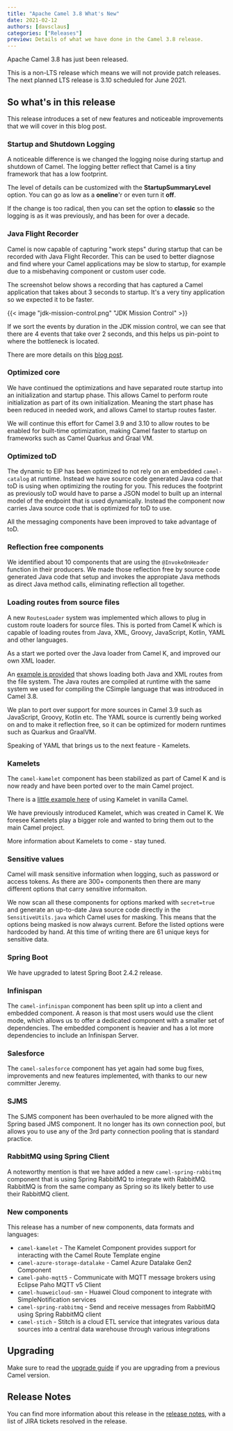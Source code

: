 ```yaml
---
title: "Apache Camel 3.8 What's New"
date: 2021-02-12
authors: [davsclaus]
categories: ["Releases"]
preview: Details of what we have done in the Camel 3.8 release.
---
```


Apache Camel 3.8 has just been released.

This is a non-LTS release which means we will not provide patch releases.
The next planned LTS release is 3.10 scheduled for June 2021.

## So what's in this release

This release introduces a set of new features and noticeable improvements that we will cover in this blog post.

### Startup and Shutdown Logging

A noticeable difference is we changed the logging noise during startup and shutdown of Camel.
The logging better reflect that Camel is a tiny framework that has a low footprint.

The level of details can be customized with the __StartupSummaryLevel__ option.
You can go as low as a __oneline__'r or even turn it __off__.

If the change is too radical, then you can set the option to __classic__ so the logging
is as it was previously, and has been for over a decade.

### Java Flight Recorder

Camel is now capable of capturing "work steps" during startup that can be recorded with Java Flight Recorder.
This can be used to better diagnose and find where your Camel applications may be slow to startup, for example due to a misbehaving component or custom user code.

The screenshot below shows a recording that has captured a Camel application that takes about 3 seconds to startup.
It's a very tiny application so we expected it to be faster.

{{< image "jdk-mission-control.png" "JDK Mission Control" >}}

If we sort the events by duration in the JDK mission control, we can see that there are 4 events that take over 2 seconds,
and this helps us pin-point to where the bottleneck is located.

There are more details on this [blog post](http://www.davsclaus.com/2021/01/apache-camel-38-and-java-flight-recorder.html).

### Optimized core

We have continued the optimizations and have separated route startup into an initialization and startup phase.
This allows Camel to perform route initialization as part of its own initialization. Meaning the start phase has been reduced
in needed work, and allows Camel to startup routes faster.

We will continue this effort for Camel 3.9 and 3.10 to allow routes to be enabled for built-time optimization,
making Camel faster to startup on frameworks such as Camel Quarkus and Graal VM.

### Optimized toD

The dynamic to EIP has been optimized to not rely on an embedded `camel-catalog` at runtime.
Instead we have source code generated Java code that toD is using when optimizing the routing for you.
This reduces the footprint as previously toD would have to parse a JSON model to built up an internal model of the endpoint that
is used dynamically. Instead the component now carries Java source code that is optimized for toD to use.

All the messaging components have been improved to take advantage of toD.

### Reflection free components

We identified about 10 components that are using the `@InvokeOnHeader` function in their producers.
We made those reflection free by source code generated Java code that setup and invokes the appropiate Java methods
as direct Java method calls, eliminating reflection all together.

### Loading routes from source files

A new `RoutesLoader` system was implemented which allows to plug in custom route loaders for source files.
This is ported from Camel K which is capable of loading routes from Java, XML, Groovy, JavaScript, Kotlin, YAML and other languages.

As a start we ported over the Java loader from Camel K, and improved our own XML loader.

An [example is provided](https://github.com/apache/camel-examples/tree/master/examples/camel-example-routeloader)
that shows loading both Java and XML routes from the file system.
The Java routes are compiled at runtime with the same system we used for compiling the CSimple language
that was introduced in Camel 3.8.

We plan to port over support for more sources in Camel 3.9 such as JavaScript, Groovy, Kotlin etc.
The YAML source is currently being worked on and to make it reflection free, so it can be
optimized for modern runtimes such as Quarkus and GraalVM.

Speaking of YAML that brings us to the next feature - Kamelets.

### Kamelets

The `camel-kamelet` component has been stabilized as part of Camel K and is now ready
and have been ported over to the main Camel project.

There is a [little example here](https://github.com/apache/camel-examples/tree/master/examples/camel-example-kamelet)
of using Kamelet in vanilla Camel.

We have previously introduced Kamelet, which was created in Camel K.
We foresee Kamelets play a bigger role and wanted to bring them out to the main Camel project.

More information about Kamelets to come - stay tuned.

### Sensitive values

Camel will mask sensitive information when logging, such as password or access tokens.
As there are 300+ components then there are many different options that carry sensitive informaiton.

We now scan all these components for options marked with `secret=true`
and generate an up-to-date Java source code directly in the `SensitiveUtils.java`
which Camel uses for masking. This means that the options being masked is now always current.
Before the listed options were hardcoded by hand. At this time of writing there are 61
unique keys for sensitive data.

### Spring Boot

We have upgraded to latest Spring Boot 2.4.2 release.

### Infinispan

The `camel-infinispan` component has been split up into a client and embedded component.
A reason is that most users would use the client mode, which allows us to offer a dedicated component with a smaller set of dependencies. The embedded component is heavier and has a lot more dependencies to include an Infinispan Server.

### Salesforce

The `camel-salesforce` component has yet again had some bug fixes, improvements and new features implemented, with thanks to our
new committer Jeremy.

### SJMS

The SJMS component has been overhauled to be more aligned with the Spring based JMS component.
It no longer has its own connection pool, but allows you to use any of the 3rd party connection pooling
that is standard practice.

### RabbitMQ using Spring Client

A noteworthy mention is that we have added a new `camel-spring-rabbitmq` component that is using Spring RabbitMQ
to integrate with RabbitMQ. RabbitMQ is from the same company as Spring so its likely better to use their RabbitMQ client.

### New components

This release has a number of new components, data formats and languages:

- `camel-kamelet` - The Kamelet Component provides support for interacting with the Camel Route Template engine
- `camel-azure-storage-datalake` - Camel Azure Datalake Gen2 Component
- `camel-paho-mqtt5` - Communicate with MQTT message brokers using Eclipse Paho MQTT v5 Client
- `camel-huaweicloud-smn` - Huawei Cloud component to integrate with SimpleNotification services
- `camel-spring-rabbitmq` - Send and receive messages from RabbitMQ using Spring RabbitMQ client
- `camel-stich` - Stitch is a cloud ETL service that integrates various data sources into a central data warehouse through various integrations

## Upgrading

Make sure to read the [upgrade guide](/manual/latest/camel-3x-upgrade-guide-3_8.html) if you are upgrading from a previous Camel version.

## Release Notes

You can find more information about this release in the [release notes](/releases/release-3.8.0/), with a list of JIRA tickets resolved in the release.
